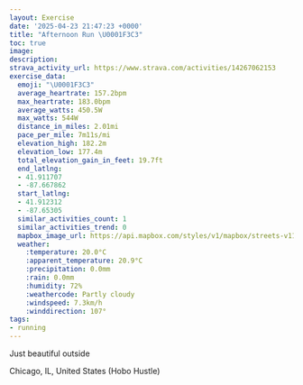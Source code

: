 ```yaml
---
layout: Exercise
date: '2025-04-23 21:47:23 +0000'
title: "Afternoon Run \U0001F3C3"
toc: true
image:
description:
strava_activity_url: https://www.strava.com/activities/14267062153
exercise_data:
  emoji: "\U0001F3C3"
  average_heartrate: 157.2bpm
  max_heartrate: 183.0bpm
  average_watts: 450.5W
  max_watts: 544W
  distance_in_miles: 2.01mi
  pace_per_mile: 7m11s/mi
  elevation_high: 182.2m
  elevation_low: 177.4m
  total_elevation_gain_in_feet: 19.7ft
  end_latlng:
  - 41.911707
  - -87.667862
  start_latlng:
  - 41.912312
  - -87.65305
  similar_activities_count: 1
  similar_activities_trend: 0
  mapbox_image_url: https://api.mapbox.com/styles/v1/mapbox/streets-v11/static/path-5+787af2-1.0(ivx~Fb%7C~uOLv%40%3FzBFvBAnBEfACzDBdB%3FnDBbBAnDDpAAj%40FhDA%60BCJDt%40%40fA%3Fd%40B%60EEbA%40N%3FvAGZKXDJBTECLtAB%7C%40L%60HBZ%3FnBLfG%3FpBEl%40BdBBVB%7C%40%3FlCFdBEhC%3FjBHbDCrBFhECj%40B%5EAj%40FnBBVIj%40GFq%40G_%40Fq%40Ma%40AIFUDo%40ASDg%40Ce%40HW%40BPBQBuACW%3F%7D%40M_D%40gBEgAEcF%40q%40Ck%40%3FwCA%7DCEo%40%40%7BAGcD),pin-s-s+e5b22e(-87.65394,41.91093),pin-s-f+89ae00(-87.67034999999998,41.91254000000003)/auto/800x800?access_token=pk.eyJ1Ijoiam9zaGJlY2ttYW4iLCJhIjoiY205eWR2aDd1MWZ6djJrbXc4a3M0bWZleiJ9.XiG9OWkNcZk2QzjJbxLB4A
  weather:
    :temperature: 20.0°C
    :apparent_temperature: 20.9°C
    :precipitation: 0.0mm
    :rain: 0.0mm
    :humidity: 72%
    :weathercode: Partly cloudy
    :windspeed: 7.3km/h
    :winddirection: 107°
tags:
- running
---
```

Just beautiful outside

Chicago, IL, United States (Hobo Hustle)
